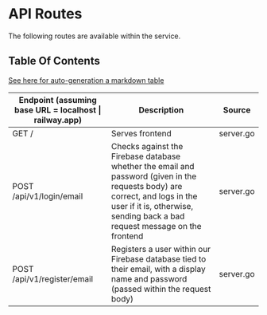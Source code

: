 # API Routes

The following routes are available within the service.

## Table Of Contents

[See here for auto-generation a markdown table](https://www.tablesgenerator.com/markdown_tables)

| Endpoint (assuming base URL = localhost \| railway.app) | Description                                                                                                                                                                                                | Source    |
|---------------------------------------------------------|------------------------------------------------------------------------------------------------------------------------------------------------------------------------------------------------------------|-----------|
| GET /                                                   | Serves frontend                                                                                                                                                                                            | server.go |
| POST /api/v1/login/email                                | Checks against the Firebase database whether the email and password (given in the requests body) are correct, and logs in the user if it is, otherwise, sending back a bad request message on the frontend | server.go |
| POST /api/v1/register/email                             | Registers a user within our Firebase database tied to their email, with a display name and password (passed within the request body)                                                                       | server.go |
